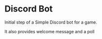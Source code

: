 # Discord Bot

Initial step of a Simple Discord bot for a game.

It also provides welcome message and a poll
